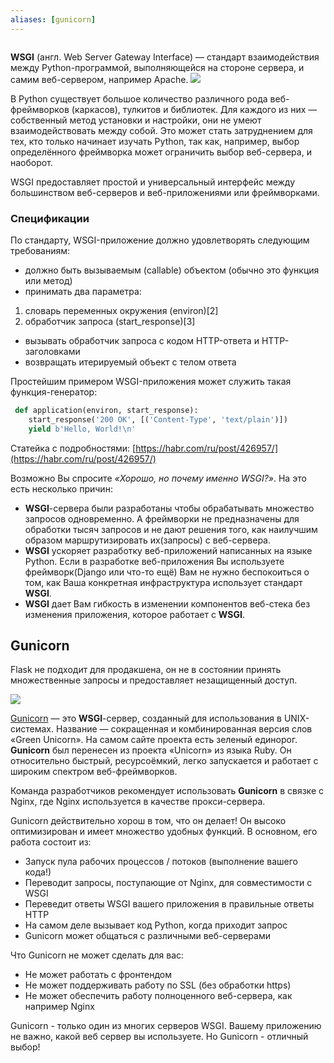 ```yaml
---
aliases: [gunicorn]
---
```

```py

```

**WSGI** (англ. Web Server Gateway Interface) — стандарт взаимодействия между Python-программой, выполняющейся на стороне сервера, и самим веб-сервером, например Apache.
![](https://lectures.uralbash.ru/_images/server-app.png)

В Python существует большое количество различного рода веб-фреймворков (каркасов), тулкитов и библиотек. Для каждого из них — собственный метод установки и настройки, они не умеют взаимодействовать между собой. Это может стать затруднением для тех, кто только начинает изучать Python, так как, например, выбор определённого фреймворка может ограничить выбор веб-сервера, и наоборот.

WSGI предоставляет простой и универсальный интерфейс между большинством веб-серверов и веб-приложениями или фреймворками.

### Спецификации
По стандарту, WSGI-приложение должно удовлетворять следующим требованиям:

* должно быть вызываемым (callable) объектом (обычно это функция или метод)
* принимать два параметра:
1) словарь переменных окружения (environ)[2]
2) обработчик запроса (start_response)[3]
* вызывать обработчик запроса с кодом HTTP-ответа и HTTP-заголовками
* возвращать итерируемый объект с телом ответа

Простейшим примером WSGI-приложения может служить такая функция-генератор:

```py
 def application(environ, start_response):
    start_response('200 OK', [('Content-Type', 'text/plain')])
    yield b'Hello, World!\n'
```
Статейка с подробностями: [https://habr.com/ru/post/426957/](https://habr.com/ru/post/426957/)

Возможно Вы спросите _«Хорошо, но почему именно WSGI?»_. На это есть несколько причин:

-   **WSGI**-сервера были разработаны чтобы обрабатывать множество запросов одновременно. А фреймворки не предназначены для обработки тысяч запросов и не дают решения того, как наилучшим образом маршрутизировать их(запросы) с веб-сервера.
-   **WSGI** ускоряет разработку веб-приложений написанных на языке Python. Если в разработке веб-приложения Вы используете фреймворк(Django или что-то ещё) Вам не нужно беспокоиться о том, как Ваша конкретная инфраструктура использует стандарт **WSGI**.
-   **WSGI** дает Вам гибкость в изменении компонентов веб-стека без изменения приложения, которое работает с **WSGI**.


## Gunicorn
Flask не подходит для продакшена, он не в состоянии принять множественные запросы и предоставляет незащищенный доступ.

![](https://cdn-images-1.medium.com/max/1200/1*nFxyDwJ2DEH1G5PMKPMj1g.png)

[Gunicorn](https://gunicorn.org/) — это **WSGI**-сервер, созданный для использования в UNIX-системах. Название — сокращенная и комбинированная версия слов «Green Unicorn». На самом сайте проекта есть зеленый единорог. **Gunicorn** был перенесен из проекта «Unicorn» из языка Ruby. Он относительно быстрый, ресурсоёмкий, легко запускается и работает с широким спектром веб-фреймворков.  
  
Команда разработчиков рекомендует использовать **Gunicorn** в связке с Nginx, где Nginx используется в качестве прокси-сервера.

Gunicorn действительно хорош в том, что он делает! Он высоко оптимизирован и имеет множество удобных функций. В основном, его работа состоит из:

-   Запуск пула рабочих процессов / потоков (выполнение вашего кода!)
-   Переводит запросы, поступающие от Nginx, для совместимости с WSGI
-   Переведит ответы WSGI вашего приложения в правильные ответы HTTP
-   На самом деле вызывает код Python, когда приходит запрос
-   Gunicorn может общаться с различными веб-серверами

Что Gunicorn не может сделать для вас:

-   Не может работать с фронтендом
-   Не может поддерживать работу по SSL (без обработки https)
-   Не может обеспечить работу полноценного веб-сервера, как например Nginx

Gunicorn - только один из многих серверов WSGI. Вашему приложению не важно, какой веб сервер вы используете. Но Gunicorn - отличный выбор!